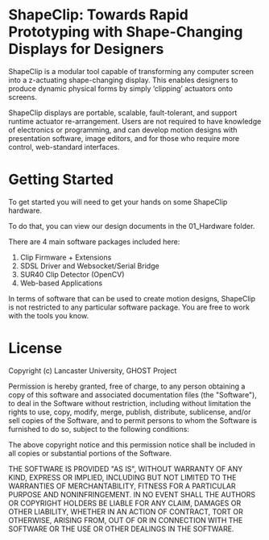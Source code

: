 ShapeClip: Towards Rapid Prototyping with Shape-Changing Displays for Designers
=========

ShapeClip is a modular tool capable of transforming any computer screen into a z-actuating shape-changing display. This enables designers to produce dynamic physical forms by simply ‘clipping’ actuators onto screens.

ShapeClip displays are portable, scalable, fault-tolerant, and support runtime actuator re-arrangement. Users are not required to have knowledge of electronics or programming, and can develop motion designs with presentation software, image editors, and for those who require more control, web-standard interfaces.

Getting Started
=====

To get started you will need to get your hands on some ShapeClip hardware. 

To do that, you can view our design documents in the 01_Hardware folder.

There are 4 main software packages included here:

1. Clip Firmware + Extensions
2. SDSL Driver and Websocket/Serial Bridge
3. SUR40 Clip Detector (OpenCV)
4. Web-based Applications

In terms of software that can be used to create motion designs, ShapeClip is not restricted to any particular software package. You are free to work with the tools you know.


License
=====
Copyright (c) Lancaster University, GHOST Project

Permission is hereby granted, free of charge, to any person obtaining a copy of this software and associated documentation files (the "Software"), to deal in the Software without restriction, including without limitation the rights to use, copy, modify, merge, publish, distribute, sublicense, and/or sell copies of the Software, and to permit persons to whom the Software is furnished to do so, subject to the following conditions:

The above copyright notice and this permission notice shall be included in all copies or substantial portions of the Software.

THE SOFTWARE IS PROVIDED "AS IS", WITHOUT WARRANTY OF ANY KIND, EXPRESS OR IMPLIED, INCLUDING BUT NOT LIMITED TO THE WARRANTIES OF MERCHANTABILITY, FITNESS FOR A PARTICULAR PURPOSE AND NONINFRINGEMENT. IN NO EVENT SHALL THE AUTHORS OR COPYRIGHT HOLDERS BE LIABLE FOR ANY CLAIM, DAMAGES OR OTHER LIABILITY, WHETHER IN AN ACTION OF CONTRACT, TORT OR OTHERWISE, ARISING FROM, OUT OF OR IN CONNECTION WITH THE SOFTWARE OR THE USE OR OTHER DEALINGS IN THE SOFTWARE.
